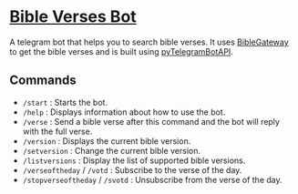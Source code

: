 # [Bible Verses Bot](https://t.me/bible_verses_bot)

A telegram bot that helps you to search bible verses.
It uses [BibleGateway](https://biblegateway.com) to get the bible verses
and is built using [pyTelegramBotAPI](https://pytba.readthedocs.io/en/latest/).

## Commands

- `/start` : Starts the bot.
- `/help` : Displays information about how to use the bot.
- `/verse` : Send a bible verse after this command
  and the bot will reply with the full verse.
- `/version` : Displays the current bible version.
- `/setversion` : Change the current bible version.
- `/listversions` : Display the list of supported bible versions.
- `/verseoftheday` / `/votd` : Subscribe to the verse of the day.
- `/stopverseoftheday` / `/svotd` : Unsubscribe from the verse of the day.
